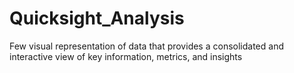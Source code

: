 # Quicksight_Analysis
Few visual representation of data that provides a consolidated and interactive view of key information, metrics, and insights
